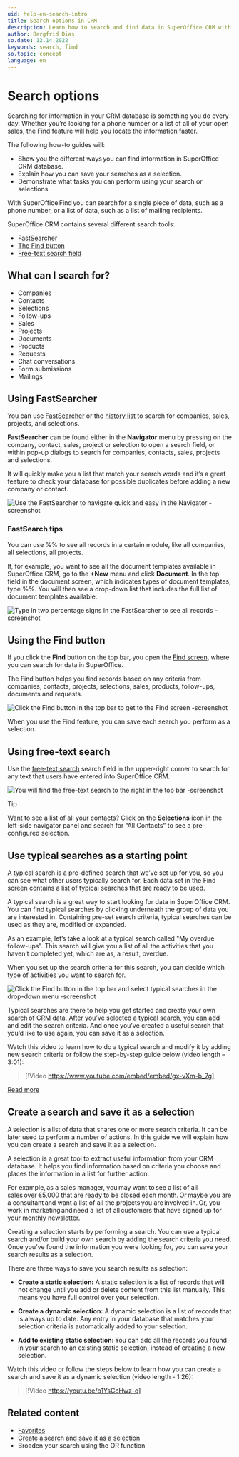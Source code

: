 ```yaml
---
uid: help-en-search-intro
title: Search options in CRM
description: Learn how to search and find data in SuperOffice CRM with just a few clicks.
author: Bergfrid Dias
so.date: 12.14.2022
keywords: search, find
so.topic: concept
language: en
---
```


# Search options

Searching for information in your CRM database is something you do every day. Whether you’re looking for a phone number or a list of all of your open sales, the Find feature will help you locate the information faster.

The following how-to guides will:

* Show you the different ways you can find information in SuperOffice CRM database.
* Explain how you can save your searches as a selection.
* Demonstrate what tasks you can perform using your search or selections.

With SuperOffice Find you can search for a single piece of data, such as a phone number, or a list of data, such as a list of mailing recipients.

SuperOffice CRM contains several different search tools:

* [FastSearcher][3]
* [The Find button][1]
* [Free-text search field][2]

## What can I search for?

* Companies
* Contacts
* Selections
* Follow-ups
* Sales
* Projects
* Documents
* Products
* Requests
* Chat conversations
* Form submissions
* Mailings

## Using FastSearcher

You can use [FastSearcher][3] or the [history list][5] to search for companies, sales, projects, and selections.

**FastSearcher** can be found either in the **Navigator** menu by pressing on the company, contact, sales, project or selection to open a search field, or within pop-up dialogs to search for companies, contacts, sales, projects and selections.

It will quickly make you a list that match your search words and it’s a great feature to check your database for possible duplicates before adding a new company or contact.

![Use the FastSearcher to navigate quick and easy in the Navigator -screenshot][img1]

### FastSearch tips

You can use %% to see all records in a certain module, like all companies, all selections, all projects.

If, for example, you want to see all the document templates available in SuperOffice CRM, go to the **+New** menu and click **Document**. In the top field in the document screen, which indicates types of document templates, type %%. You will then see a drop-down list that includes the full list of document templates available.

![Type in two percentage signs in the FastSearcher to see all records -screenshot][img4]

## Using the Find button

If you click the **Find** button on the top bar, you open the [Find screen][1], where you can search for data in SuperOffice.

The Find button helps you find records based on any criteria from companies, contacts, projects, selections, sales, products, follow-ups, documents and requests.

![Click the Find button in the top bar to get to the Find screen -screenshot][img2]

When you use the Find feature, you can save each search you perform as a selection.

## Using free-text search

Use the [free-text search][2] search field in the upper-right corner to search for any text that users have entered into SuperOffice CRM.

![You will find the free-text search to the right in the top bar -screenshot][img3]

> [!TIP]
> Want to see a list of all your contacts? Click on the **Selections** icon in the left-side navigator panel and search for “All Contacts” to see a pre-configured selection.

## Use typical searches as a starting point

A typical search is a pre-defined search that we’ve set up for you, so you can see what other users typically search for. Each data set in the Find screen contains a list of typical searches that are ready to be used.

A typical search is a great way to start looking for data in SuperOffice CRM. You can find typical searches by clicking underneath the group of data you are interested in. Containing pre-set search criteria, typical searches can be used as they are, modified or expanded.

As an example, let’s take a look at a typical search called "My overdue follow-ups". This search will give you a list of all the activities that you haven’t completed yet, which are as, a result, overdue.

When you set up the search criteria for this search, you can decide which type of activities you want to search for.

![Click the Find button in the top bar and select typical searches in the drop-down menu -screenshot][img5]

Typical searches are there to help you get started and create your own search of CRM data. After you’ve selected a typical search, you can add and edit the search criteria. And once you’ve created a useful search that you’d like to use again, you can save it as a selection.

Watch this video to learn how to do a typical search and modify it by adding new search criteria or follow the step-by-step guide below (video length – 3:01):

<!-- markdownlint-disable-next-line MD034 DOCSMD007 -->
> [!Video https://www.youtube.com/embed/embed/gx-vXm-b_7g]

[Read more][6]

## Create a search and save it as a selection

A selection is a list of data that shares one or more search criteria. It can be later used to perform a number of actions. In this guide we will explain how you can create a search and save it as a selection.

A selection is a great tool to extract useful information from your CRM database. It helps you find information based on criteria you choose and places the information in a list for further action.

For example, as a sales manager, you may want to see a list of all sales over €5,000 that are ready to be closed each month. Or maybe you are a consultant and want a list of all the projects you are involved in. Or, you work in marketing and need a list of all customers that have signed up for your monthly newsletter.

Creating a selection starts by performing a search. You can use a typical search and/or build your own search by adding the search criteria you need. Once you’ve found the information you were looking for, you can save your search results as a selection.

There are three ways to save you search results as selection:

* **Create a static selection:** A static selection is a list of records that will not change until you add or delete content from this list manually. This means you have full control over your selection.

* **Create a dynamic selection:** A dynamic selection is a list of records that is always up to date. Any entry in your database that matches your selection criteria is automatically added to your selection.

* **Add to existing static selection:** You can add all the records you found in your search to an existing static selection, instead of creating a new selection.

Watch this video or follow the steps below to learn how you can create a search and save it as a dynamic selection (video length - 1:26):

<!-- markdownlint-disable-next-line MD034 DOCSMD007 -->
> [!Video https://youtu.be/b1YsCcHwz-o]

## Related content

* [Favorites][4]
* [Create a search and save it as a selection][7]
* Broaden your search using the OR function

<!-- Referenced links -->
[1]: find-dialog.md
[2]: freetext-search.md
[3]: using-fastsearcher.md
[4]: ../../learn/getting-started/fav.md
[5]: using-history-list.md
[6]: using-search-criteria.md
[7]: ../selections/learn/create/index.md

<!-- Referenced images -->
[img1]: media/search-find-fastsearcher.png
[img2]: media/getstarted-search-find-findscreen.png
[img3]: media/freetext-search-find.png
[img4]: media/getstarted-document-fastsearcher.png
[img5]: media/typical-search.png
